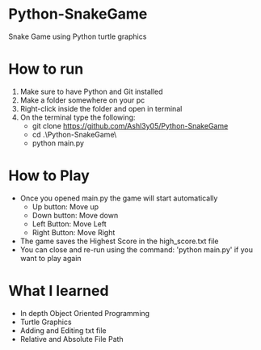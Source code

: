 ﻿# Python-SnakeGame
Snake Game using Python turtle graphics

# How to run
1. Make sure to have Python and Git installed
2. Make a folder somewhere on your pc
3. Right-click inside the folder and open in terminal
4. On the terminal type the following:
     - git clone https://github.com/Ashl3y05/Python-SnakeGame
     - cd .\Python-SnakeGame\
     - python main.py
# How to Play
- Once you opened main.py the game will start automatically
     - Up button: Move up
     - Down button: Move down
     - Left Button: Move Left
     - Right Button: Move Right
- The game saves the Highest Score in the high_score.txt file
- You can close and re-run using the command: 'python main.py' if you want to play again

# What I learned
- In depth Object Oriented Programming
- Turtle Graphics
- Adding and Editing txt file
- Relative and Absolute File Path
